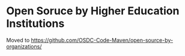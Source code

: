 # Open Soruce by Higher Education Institutions

Moved to https://github.com/OSDC-Code-Maven/open-source-by-organizations/

